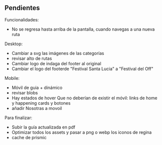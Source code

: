 
## Pendientes 

Funcionalidades:
- No se regresa hasta arriba de la pantalla, cuando navegas a una nueva ruta

Desktop:
- Cambiar a svg las imágenes de las categorías
- revisar alto de rutas
- Cambiar logo de indaga del footer al original
- Cambiar el logo del footerde "Festival Santa Lucia" a "Festival del Off"

Mobile:
- Móvil de guia + dinámico
- revisar blobs 
- Hay estados de hover Que no deberían de existir el móvil: links de home y happening cards y botones 
- añadir Nosotras a movoil 

Para finalizar:
- Subir la guía actualizada en pdf
- Optimizar todos los assets y pasar a png o webp los iconos de regina
- cache de prismic